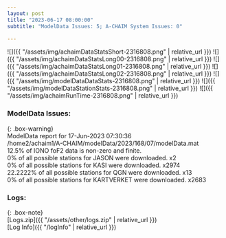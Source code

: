 ```yaml
---
layout: post
title: "2023-06-17 08:00:00"
subtitle: "ModelData Issues: 5; A-CHAIM System Issues: 0"

---
```


![]({{ "/assets/img/achaimDataStatsShort-2316808.png" | relative_url }})
![]({{ "/assets/img/achaimDataStatsLong00-2316808.png" | relative_url }})
![]({{ "/assets/img/achaimDataStatsLong01-2316808.png" | relative_url }})
![]({{ "/assets/img/achaimDataStatsLong02-2316808.png" | relative_url }})
![]({{ "/assets/img/modelDataDataStats-2316808.png" | relative_url }})
![]({{ "/assets/img/modelDataStationStats-2316808.png" | relative_url }})
![]({{ "/assets/img/achaimRunTime-2316808.png" | relative_url }})


### ModelData Issues:  
  
{: .box-warning}  
 ModelData report for 17-Jun-2023 07:30:36   
 /home2/achaim1/A-CHAIM/modelData/2023/168/07/modelData.mat   
 12.5% of IONO foF2 data is non-zero and finite.   
 0% of all possible stations for JASON were downloaded. x2   
 0% of all possible stations for KASI were downloaded. x2974   
 22.2222% of all possible stations for QGN were downloaded. x13   
 0% of all possible stations for KARTVERKET were downloaded. x2683   
  


### Logs:  
  
{: .box-note}  
[Logs.zip]({{ "/assets/other/logs.zip" | relative_url }})  
[Log Info]({{ "/logInfo" | relative_url }})  
